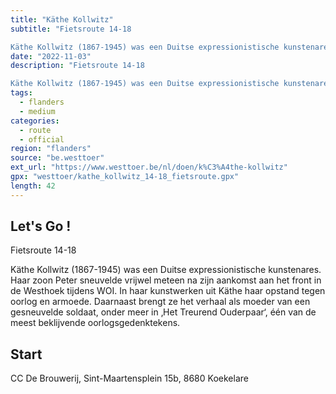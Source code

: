 ```yaml
---
title: "Käthe Kollwitz"
subtitle: "Fietsroute 14-18

Käthe Kollwitz (1867-1945) was een Duitse expressionistische kunstenares"
date: "2022-11-03"
description: "Fietsroute 14-18

Käthe Kollwitz (1867-1945) was een Duitse expressionistische kunstenares" 
tags:
  - flanders
  - medium
categories: 
  - route
  - official
region: "flanders"
source: "be.westtoer"
ext_url: "https://www.westtoer.be/nl/doen/k%C3%A4the-kollwitz"
gpx: "westtoer/kathe_kollwitz_14-18_fietsroute.gpx"
length: 42
---
```


## Let's Go !

Fietsroute 14-18

Käthe Kollwitz (1867-1945) was een Duitse expressionistische kunstenares. Haar zoon Peter sneuvelde vrijwel meteen na zijn aankomst aan het front in de Westhoek tijdens WOI. In haar kunstwerken uit Käthe haar opstand tegen oorlog en armoede. Daarnaast brengt ze het verhaal als moeder van een gesneuvelde soldaat, onder meer in ‚Het Treurend Ouderpaar‘, één van de meest beklijvende oorlogsgedenktekens.

## Start 

CC De Brouwerij, Sint-Maartensplein 15b, 8680 Koekelare 


